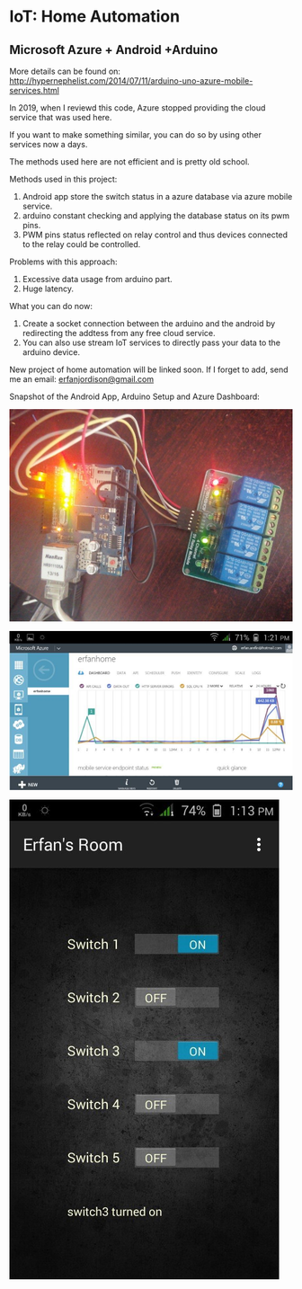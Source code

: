 # IoT: Home Automation
## Microsoft Azure + Android +Arduino

More details can be found on: http://hypernephelist.com/2014/07/11/arduino-uno-azure-mobile-services.html

In 2019, when I reviewd this code, Azure stopped providing the cloud service that was used here.

If you want to make something similar, you can do so by using other services now a days. 

The methods used here are not efficient and is pretty old school. 

Methods used in this project:
1. Android app store the switch status in a azure database via azure mobile service.
2. arduino constant checking and applying the database status on its pwm pins.
3. PWM pins status reflected on relay control and thus devices connected to the relay could be controlled.

Problems with this approach:
1. Excessive data usage from arduino part.
2. Huge latency.

What you can do now:
1. Create a socket connection between the arduino and the android by redirecting the addtess from any free cloud service.
2. You can also use stream IoT services to directly pass your data to the arduino device.


New project of home automation will be linked soon. If I forget to add, send me an email: erfanjordison@gmail.com

Snapshot of the Android App, Arduino Setup and Azure Dashboard:

![Arduino](https://raw.githubusercontent.com/sayederfanarefin/iot-project-home-automation/master/1.jpg)


![Azure Dashboard](https://raw.githubusercontent.com/sayederfanarefin/iot-project-home-automation/master/2.jpg)


![Android App](https://raw.githubusercontent.com/sayederfanarefin/iot-project-home-automation/master/3.jpg)
